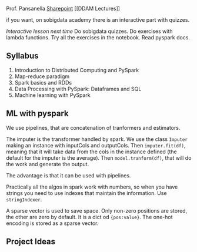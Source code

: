 Prof. Pansanella
[Sharepoint](https://unipiit.sharepoint.com/sites/a__td_65002/_layouts/15/SeeAll.aspx?Page=%2Fsites%2Fa__td_65002%2FSitePages%2FClassHome.aspx&InstanceId=00000000-0000-0000-0000-000000000007)
[[DDAM Lectures]]

if you want, on sobigdata academy there is an interactive part with quizzes.

*Interactive lesson next time*
Do sobigdata quizzes.
Do exercises with lambda functions.
Try all the exercises in the notebook.
Read pyspark docs.

## Syllabus
1. Introduction to Distributed Computing and PySpark
2. Map-reduce paradigm
3. Spark basics and RDDs
4. Data Processing with PySpark: Dataframes and SQL
5. Machine learning with PySpark


## ML with pyspark

We use pipelines, that are concatenation of tranformers and estimators.

The imputer is the transformer handled by spark.
We use the class `Imputer` making an instance with inputCols and outputCols. Then `imputer.fit(df)`, meaning that it will take data from the cols in the instance defined (the default for the imputer is the average). Then `model.tranform(df)`, that will do the work and generate the output.

The advantage is that it can be used with pipelines.

Practically all the algos in spark work with numbers, so when you have strings you need to use indexes that maintain the information. Use `stringIndexer`.

A sparse vector is used to save space. Only non-zero positions are stored, the other are zero by default. It is a dict od `{pos:value}`. The one-hot encoding is stored as a sparse vector.

## Project Ideas







